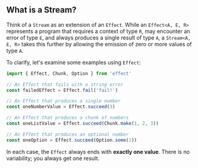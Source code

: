 ## What is a Stream?

Think of a `Stream` as an extension of an `Effect`. While an `Effect<A, E, R>` represents a program that requires a context of type `R`, may encounter an error of type `E`, and always produces a single result of type `A`, a `Stream<A, E, R>` takes this further by allowing the emission of zero or more values of type `A`.

To clarify, let's examine some examples using `Effect`:

```ts twoslash
import { Effect, Chunk, Option } from 'effect'

// An Effect that fails with a string error
const failedEffect = Effect.fail('fail!')

// An Effect that produces a single number
const oneNumberValue = Effect.succeed(3)

// An Effect that produces a chunk of numbers
const oneListValue = Effect.succeed(Chunk.make(1, 2, 3))

// An Effect that produces an optional number
const oneOption = Effect.succeed(Option.some(1))
```

In each case, the `Effect` always ends with **exactly one value**. There is no variability; you always get one result.
